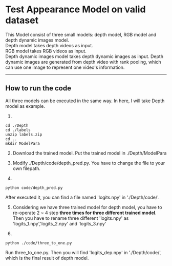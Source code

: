 
# Test Appearance Model on valid dataset  

This Model consist of three small models: depth model, RGB model and depth dynamic images model.   
Depth model takes depth videos as input.   
RGB model takes RGB videos as input.   
Depth dynamic images model takes depth dynamic images as input. Depth dynamic images are generated from depth video with rank pooling, which can use one image to represent one video's information.  

----
## How to run the code

All three models can be executed in the same way. In here, I will take Depth model as example.

1. 
``` 
cd ./Depth  
cd ./labels  
unzip labels.zip
cd ..
mkdir ModelPara
```

2. Download the trained model. Put the trained model in ./Depth/ModelPara

3. Modify ./Depth/code/depth_pred.py. You have to change the file to your own filepath.

4. 
```
python code/depth_pred.py
```
   After executed it, you can find a file named 'logits.npy' in './Depth/code/'. 

5. Considering we have three trained model for depth model, you have to re-operate 2 ~ 4 step **three times for three different trained model**. Then you have to rename three different 'logits.npy' as 'logits_1.npy','logits_2.npy' and 'logits_3.npy'

6. 
```
python ./code/three_to_one.py 
```
Run three_to_one.py. Then you will find 'logits_dep.npy' in './Depth/code/', which is the final result of depth model. 
